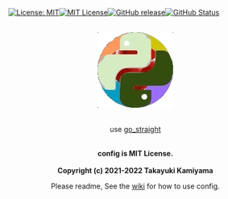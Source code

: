 [![License: MIT](https://img.shields.io/badge/License-MIT-yellow.svg)](https://opensource.org/licenses/MIT)[![MIT
License](http://img.shields.io/badge/license-MIT-blue.svg?style=flat)](
LICENSE)[![GitHub release](https://img.shields.io/github/release/takkii/config.svg?style=flat)](GitHub)[![GitHub Status](https://img.shields.io/github/last-commit/takkii/config.svg?style=flat)](GitHub)

<br />
<div align="center"><img src="https://github.com/takkii/go_straight/blob/main/img/python_ruby.gif" alt="PythonとRuby" title="logo"></div>
<br />

<div align="center">
  <p> use <a href="https://github.com/takkii/go_straight">go_straight</a></p>
</div>

<br />
<div align="center">
  <b> config is MIT License. </b>
</div>
<br />

<div align="center">
  <b> Copyright (c) 2021-2022 Takayuki Kamiyama </b>
  <p> Please readme, See the <a href="https://github.com/takkii/config/wiki/memo">wiki</a> for how to use config. </p>
</div>
